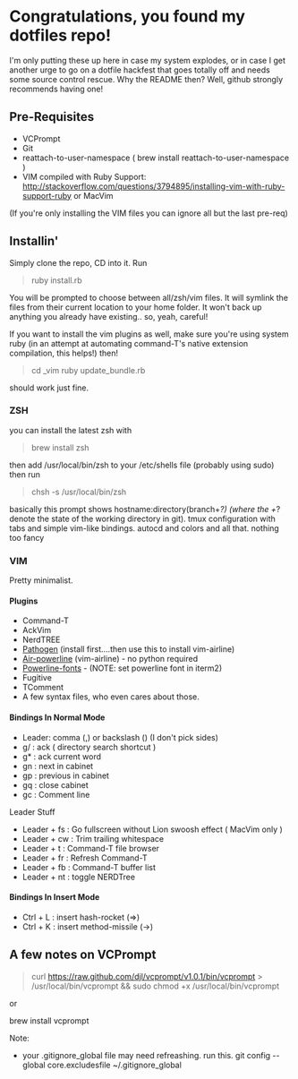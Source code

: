 # Congratulations, you found my dotfiles repo!
I'm only putting these up here in case my system explodes, or in case I get another urge to go on a dotfile hackfest that goes totally off and needs some source control rescue. Why the README then? Well, github strongly recommends having one!

## Pre-Requisites
* VCPrompt
* Git
* reattach-to-user-namespace ( brew install reattach-to-user-namespace )
* VIM compiled with Ruby Support: http://stackoverflow.com/questions/3794895/installing-vim-with-ruby-support-ruby or MacVim

(If you're only installing the VIM files you can ignore all but the last pre-req)

## Installin'
Simply clone the repo, CD into it. Run

>ruby install.rb

You will be prompted to choose between all/zsh/vim files. It will symlink the files from their current location to your home folder. It won't back up anything you already have existing.. so, yeah, careful!

If you want to install the vim plugins as well, make sure you're using system ruby (in an attempt at automating command-T's native extension compilation, this helps!) then!

>cd _vim
>ruby update_bundle.rb

should work just fine.

### ZSH
you can install the latest zsh with

>brew install zsh

then add /usr/local/bin/zsh to your /etc/shells file (probably using sudo) then run

>chsh -s /usr/local/bin/zsh

basically this prompt shows hostname:directory(branch+*?) (where the +*? denote the state of the working directory in git). tmux configuration with tabs and simple vim-like bindings. autocd and colors and all that. nothing too fancy

### VIM
Pretty minimalist.

#### Plugins
* Command-T
* AckVim
* NerdTREE
* [Pathogen](https://github.com/tpope/vim-pathogen) (install first....then use this to install vim-airline)
* [Air-powerline](https://github.com/vim-airline/vim-airline) (vim-airline) - no python required
* [Powerline-fonts](https://github.com/powerline/fonts) - (NOTE: set powerline font in iterm2)
* Fugitive
* TComment
* A few syntax files, who even cares about those.

#### Bindings In Normal Mode
* Leader: comma (,) or backslash (\) (I don't pick sides)
* g/  : ack ( directory search shortcut )
* g\* : ack current word
* gn  : next in cabinet
* gp  : previous in cabinet
* gq  : close cabinet
* gc  : Comment line

Leader Stuff

* Leader + fs : Go fullscreen without Lion swoosh effect ( MacVim only )
* Leader + cw : Trim trailing whitespace
* Leader + t  : Command-T file browser
* Leader + fr : Refresh Command-T
* Leader + fb : Command-T buffer list
* Leader + nt : toggle NERDTree

#### Bindings In Insert Mode
* Ctrl + L    : insert hash-rocket (=>)
* Ctrl + K    : insert method-missile (->)


## A few notes on VCPrompt
> curl https://raw.github.com/djl/vcprompt/v1.0.1/bin/vcprompt > /usr/local/bin/vcprompt && sudo chmod +x /usr/local/bin/vcprompt

or

brew install vcprompt

Note:
* your .gitignore_global file may need refreashing. run this.
git config --global core.excludesfile ~/.gitignore_global
